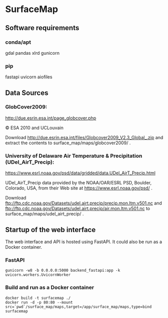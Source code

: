 # SurfaceMap

## Software requirements

### conda/apt

gdal pandas xlrd gunicorn

### pip

fastapi uvicorn aiofiles

## Data Sources

### GlobCover2009:

http://due.esrin.esa.int/page_globcover.php

&copy; ESA 2010 and UCLouvain

Download http://due.esrin.esa.int/files/Globcover2009_V2.3_Global_.zip and extract the contents to surface_map/maps/globcover2009/ .

### University of Delaware Air Temperature & Precipitation (UDel_AirT_Precip):

https://www.esrl.noaa.gov/psd/data/gridded/data.UDel_AirT_Precip.html

UDel_AirT_Precip data provided by the NOAA/OAR/ESRL PSD, Boulder, Colorado, USA, from their Web site at https://www.esrl.noaa.gov/psd/ .

Download ftp://ftp.cdc.noaa.gov/Datasets/udel.airt.precip/precip.mon.ltm.v501.nc and ftp://ftp.cdc.noaa.gov/Datasets/udel.airt.precip/air.mon.ltm.v501.nc to surface_map/maps/udel_airt_precip/ .

## Startup of the web interface

The web interface and API is hosted using FastAPI. It could also be run as a Docker container.

### FastAPI
```
gunicorn -w8 -b 0.0.0.0:5000 backend_fastapi:app -k uvicorn.workers.UvicornWorker
```
### Build and run as a Docker container
```
docker build -t surfacemap ./
docker run -d -p 80:80 --mount src=`pwd`/surface_map/maps,target=/app/surface_map/maps,type=bind surfacemap
```
